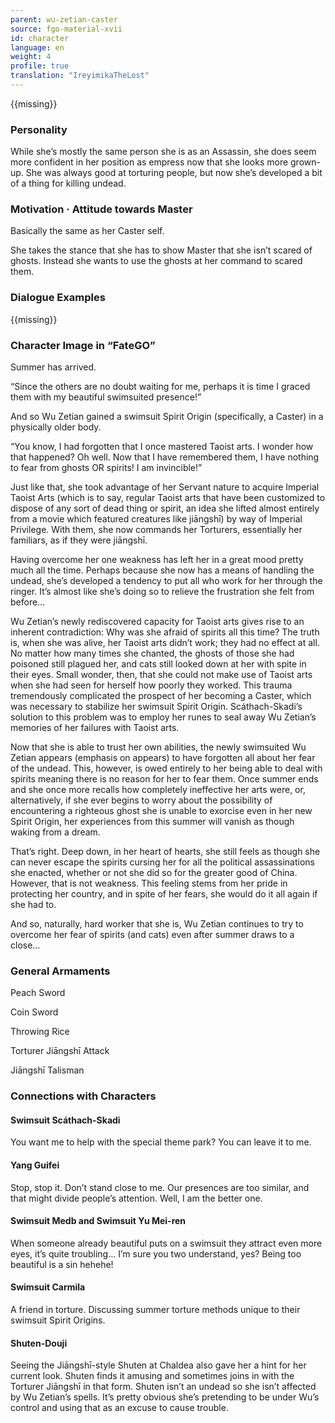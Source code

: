 ```yaml
---
parent: wu-zetian-caster
source: fgo-material-xvii
id: character
language: en
weight: 4
profile: true
translation: "IreyimikaTheLost"
---
```


{{missing}}

### Personality

While she’s mostly the same person she is as an Assassin, she does seem more confident in her position as empress now that she looks more grown-up. She was always good at torturing people, but now she’s developed a bit of a thing for killing undead.

### Motivation · Attitude towards Master

Basically the same as her Caster self.

She takes the stance that she has to show Master that she isn’t scared of ghosts. Instead she wants to use the ghosts at her command to scared them.

### Dialogue Examples

{{missing}}

### Character Image in “FateGO”

Summer has arrived.

“Since the others are no doubt waiting for me, perhaps it is time I graced them with my beautiful swimsuited presence!”

And so Wu Zetian gained a swimsuit Spirit Origin (specifically, a Caster) in a physically older body.

“You know, I had forgotten that I once mastered Taoist arts. I wonder how that happened? Oh well. Now that I have remembered them, I have nothing to fear from ghosts OR spirits! I am invincible!”

Just like that, she took advantage of her Servant nature to acquire Imperial Taoist Arts (which is to say, regular Taoist arts that have been customized to dispose of any sort of dead thing or spirit, an idea she lifted almost entirely from a movie which featured creatures like jiāngshī) by way of Imperial Privilege. With them, she now commands her Torturers, essentially her familiars, as if they were jiāngshī.

Having overcome her one weakness has left her in a great mood pretty much all the time. Perhaps because she now has a means of handling the undead, she’s developed a tendency to put all who work for her through the ringer. It’s almost like she’s doing so to relieve the frustration she felt from before…

Wu Zetian’s newly rediscovered capacity for Taoist arts gives rise to an inherent contradiction: Why was she afraid of spirits all this time? The truth is, when she was alive, her Taoist arts didn’t work; they had no effect at all. No matter how many times she chanted, the ghosts of those she had poisoned still plagued her, and cats still looked down at her with spite in their eyes. Small wonder, then, that she could not make use of Taoist arts when she had seen for herself how poorly they worked. This trauma tremendously complicated the prospect of her becoming a Caster, which was necessary to stabilize her swimsuit Spirit Origin. Scáthach-Skadi’s solution to this problem was to employ her runes to seal away Wu Zetian’s memories of her failures with Taoist arts.

Now that she is able to trust her own abilities, the newly swimsuited Wu Zetian appears (emphasis on appears) to have forgotten all about her fear of the undead. This, however, is owed entirely to her being able to deal with spirits meaning there is no reason for her to fear them. Once summer ends and she once more recalls how completely ineffective her arts were, or, alternatively, if she ever begins to worry about the possibility of encountering a righteous ghost she is unable to exorcise even in her new Spirit Origin, her experiences from this summer will vanish as though waking from a dream.

That’s right. Deep down, in her heart of hearts, she still feels as though she can never escape the spirits cursing her for all the political assassinations she enacted, whether or not she did so for the greater good of China. However, that is not weakness. This feeling stems from her pride in protecting her country, and in spite of her fears, she would do it all again if she had to.

And so, naturally, hard worker that she is, Wu Zetian continues to try to overcome her fear of spirits (and cats) even after summer draws to a close…

### General Armaments

Peach Sword

Coin Sword

Throwing Rice

Torturer Jiāngshī Attack

Jiāngshī Talisman

### Connections with Characters

#### Swimsuit Scáthach-Skadi

You want me to help with the special theme park? You can leave it to me.

#### Yang Guifei

Stop, stop it. Don’t stand close to me. Our presences are too similar, and that might divide people’s attention. Well, I am the better one.

#### Swimsuit Medb and Swimsuit Yu Mei-ren

When someone already beautiful puts on a swimsuit they attract even more eyes, it’s quite troubling… I’m sure you two understand, yes? Being too beautiful is a sin hehehe!

#### Swimsuit Carmila

A friend in torture. Discussing summer torture methods unique to their swimsuit Spirit Origins.

#### Shuten-Douji

Seeing the Jiāngshī-style Shuten at Chaldea also gave her a hint for her current look. Shuten finds it amusing and sometimes joins in with the Torturer Jiāngshī in that form. Shuten isn’t an undead so she isn’t affected by Wu Zetian’s spells. It’s pretty obvious she’s pretending to be under Wu’s control and using that as an excuse to cause trouble.
